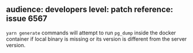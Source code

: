 audience: developers
level: patch
reference: issue 6567
---

`yarn generate` commands will attempt to run `pg_dump` inside the docker container if local binary is missing or its version is different from the server version.

